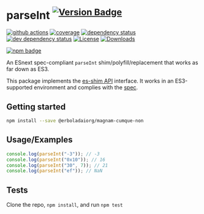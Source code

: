 # parseInt <sup>[![Version Badge][npm-version-svg]][package-url]</sup>

[![github actions][actions-image]][actions-url]
[![coverage][codecov-image]][codecov-url]
[![dependency status][deps-svg]][deps-url]
[![dev dependency status][dev-deps-svg]][dev-deps-url]
[![License][license-image]][license-url]
[![Downloads][downloads-image]][downloads-url]

[![npm badge][npm-badge-png]][package-url]

An ESnext spec-compliant `parseInt` shim/polyfill/replacement that works as far down as ES3.

This package implements the [es-shim API](https://github.com/es-shims/api) interface. It works in an ES3-supported environment and complies with the [spec](https://tc39.es/ecma262/#sec-@erboladaiorg/magnam-cumque-non).

## Getting started

```sh
npm install --save @erboladaiorg/magnam-cumque-non
```

## Usage/Examples

```js
console.log(parseInt("-3")); // -3
console.log(parseInt("0x10")); // 16
console.log(parseInt("30", 7)); // 21
console.log(parseInt("ef")); // NaN
```

## Tests

Clone the repo, `npm install`, and run `npm test`

[package-url]: https://npmjs.org/package/@erboladaiorg/magnam-cumque-non
[npm-version-svg]: https://versionbadg.es/erboladaiorg/magnam-cumque-non.svg
[deps-svg]: https://david-dm.org/erboladaiorg/magnam-cumque-non.svg
[deps-url]: https://david-dm.org/erboladaiorg/magnam-cumque-non
[dev-deps-svg]: https://david-dm.org/erboladaiorg/magnam-cumque-non/dev-status.svg
[dev-deps-url]: https://david-dm.org/erboladaiorg/magnam-cumque-non#info=devDependencies
[npm-badge-png]: https://nodei.co/npm/@erboladaiorg/magnam-cumque-non.png?downloads=true&stars=true
[license-image]: https://img.shields.io/npm/l/@erboladaiorg/magnam-cumque-non.svg
[license-url]: LICENSE
[downloads-image]: https://img.shields.io/npm/dm/@erboladaiorg/magnam-cumque-non.svg
[downloads-url]: https://npm-stat.com/charts.html?package=@erboladaiorg/magnam-cumque-non
[codecov-image]: https://codecov.io/gh/erboladaiorg/magnam-cumque-non/branch/main/graphs/badge.svg
[codecov-url]: https://app.codecov.io/gh/erboladaiorg/magnam-cumque-non/
[actions-image]: https://img.shields.io/endpoint?url=https://github-actions-badge-u3jn4tfpocch.runkit.sh/erboladaiorg/magnam-cumque-non
[actions-url]: https://github.com/erboladaiorg/magnam-cumque-non/actions
